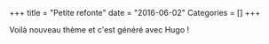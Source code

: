 +++
title = "Petite refonte"
date = "2016-06-02"
Categories = []
+++

Voilà nouveau thème et c'est généré avec Hugo !